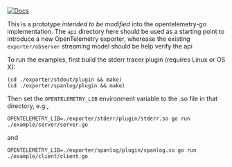 [![Docs](https://godoc.org/github.com/open-telemetry/opentelemetry-go?status.svg)](http://godoc.org/github.com/open-telemetry/opentelemetry-go)

This is a prototype *intended to be modified* into the opentelemetry-go implementation. The `api` directory here should be used as a starting point to introduce a new OpenTelemetry exporter, wherease the existing `exporter/observer` streaming model should be help verify the api 

To run the examples, first build the stderr tracer plugin (requires Linux or OS X):

```
(cd ./exporter/stdout/plugin && make)
(cd ./exporter/spanlog/plugin && make)
```

Then set the `OPENTELEMETRY_LIB` environment variable to the .so file in that directory, e.g., 

```
OPENTELEMETRY_LIB=./exporter/stderr/plugin/stderr.so go run ./example/server/server.go
```

and

```
OPENTELEMETRY_LIB=./exporter/spanlog/plugin/spanlog.so go run ./example/client/client.go
```
